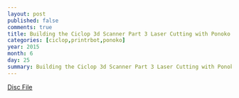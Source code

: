 ```yaml
---
layout: post
published: false
comments: true
title: Building the Ciclop 3d Scanner Part 3 Laser Cutting with Ponoko
categories: [ciclop,printrbot,ponoko]
year: 2015
month: 6
day: 25
summary: Building the Ciclop 3d Scanner Part 3 Laser Cutting with Ponoko
---
```



[Disc File](http://www.thingiverse.com/thing:896443)
